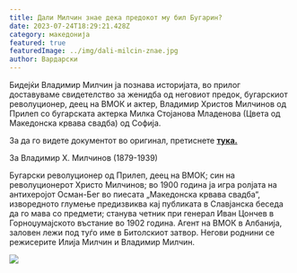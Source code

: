 ```yaml
---
title: Дали Милчин знае дека предокот му бил Бугарин?
date: 2023-07-24T18:29:21.428Z
category: македонија
featured: true
featuredImage: ../img/dali-milcin-znae.jpg
author: Вардарски
---
```

<p>Бидејќи Владимир Милчин ја познава историјата, во прилог доставуваме свидетелство за женидба од неговиот предок, бугарскиот револуционер, деец на ВМОК и актер, Владимир Христов Милчинов од Прилеп со бугарската актерка Милка Стојанова Младенова (Цвета од Македонска крвава свадба) од Софија.</p><p>За да го видете документот во оригинал, претиснете <strong><a href="http://www.strumski.com/books/v_milchinov_akt_za_svatba.pdf">тука.</a></strong></p>

<!--StartFragment-->

За Владимир Х. Милчинов (1879-1939) 

<!--EndFragment--><p>Бугарски револуционер од Прилеп, деец на ВМОК; син на револуционерот Христо Милчинов; во 1900 година ја игра ролјата на антихеројот Осман-Бег во пиесата „Македонска крвава свадба“, изворедното глумење предизвиква кај публиката в Славјанска беседа да го мава со предмети; станува четник при генерал Иван Цончев в Горноџумајското въстание во 1902 година. Агент на ВМОК в Албанија, заловен лежи под туѓо име в Битолскиот затвор. Негови роднини се режисерите Илија Милчин и Владимир Милчин.</p>

![](../img/milchin-soros.jpg)